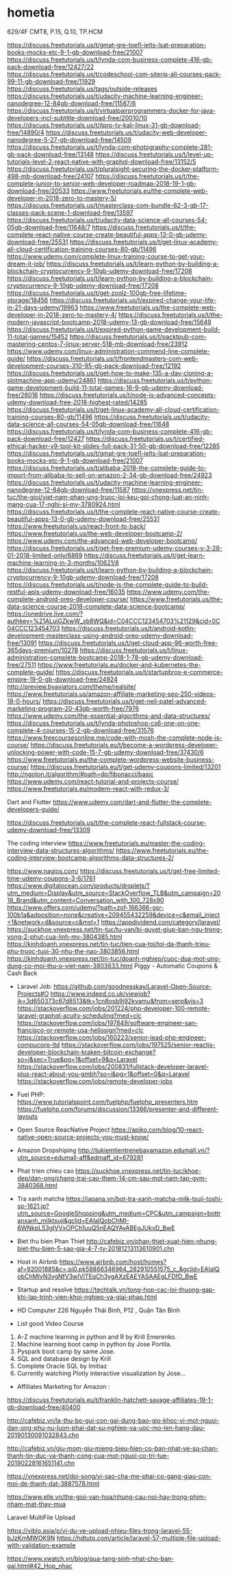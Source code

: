 # hometia
629/4F CMT8, P.15, Q.10, TP.HCM

https://discuss.freetutorials.us/t/gmat-gre-toefl-ielts-lsat-preparation-books-mocks-etc-9-1-gb-download-free/21007
https://discuss.freetutorials.us/t/lynda-com-business-complete-416-gb-pack-download-free/12427/22
https://discuss.freetutorials.us/t/codeschool-com-siterip-all-courses-pack-99-11-gb-download-free/11929
https://discuss.freetutorials.us/tags/outside-releases
https://discuss.freetutorials.us/t/udacity-machine-learning-engineer-nanodegree-12-84gb-download-free/11587/6
https://discuss.freetutorials.us/t/virtualpairprogrammers-docker-for-java-developers-incl-subtitle-download-free/20010/10
https://discuss.freetutorials.us/t/itpro-tv-kali-linux-31-gb-download-free/14890/4
https://discuss.freetutorials.us/t/udacity-web-developer-nanodegree-5-27-gb-download-free/14509
https://discuss.freetutorials.us/t/lynda-com-photography-complete-281-gb-pack-download-free/13148
https://discuss.freetutorials.us/t/level-up-tutorials-level-2-react-native-with-graphql-download-free/13152/5
https://discuss.freetutorials.us/t/pluralsight-securing-the-docker-platform-498-mb-download-free/24107
https://discuss.freetutorials.us/t/the-complete-junior-to-senior-web-developer-roadmap-2018-19-1-gb-download-free/20533
https://www.freetutorials.eu/the-complete-web-developer-in-2018-zero-to-mastery-5/
https://discuss.freetutorials.us/t/masterclass-com-bundle-62-3-gb-17-classes-pack-scene-1-download-free/13597
https://discuss.freetutorials.us/t/udacity-data-science-all-courses-54-05gb-download-free/11648/7
https://discuss.freetutorials.us/t/the-complete-react-native-course-create-beautiful-apps-13-0-gb-udemy-download-free/25531
https://discuss.freetutorials.us/t/get-linux-academy-all-cloud-certification-training-courses-80-gb/11496
https://www.udemy.com/complete-linux-training-course-to-get-your-dream-it-job/
https://discuss.freetutorials.us/t/learn-python-by-building-a-blockchain-cryptocurrency-9-10gb-udemy-download-free/17208
https://discuss.freetutorials.us/t/learn-python-by-building-a-blockchain-cryptocurrency-9-10gb-udemy-download-free/17208
https://discuss.freetutorials.us/t/get-zoolz-100gb-free-lifetime-storage/18456
https://discuss.freetutorials.us/t/expired-change-your-life-in-21-days-udemy/19963
https://www.freetutorials.us/the-complete-web-developer-in-2018-zero-to-mastery-4/
https://discuss.freetutorials.us/t/the-modern-javascript-bootcamp-2018-udemy-13-gb-download-free/15649
https://discuss.freetutorials.us/t/expired-python-game-development-build-11-total-games/15452
https://discuss.freetutorials.us/t/packtpub-com-mastering-centos-7-linux-server-518-mb-download-free/23912
https://www.udemy.com/linux-administration-commend-line-complete-guide/
https://discuss.freetutorials.us/t/frontendmasters-com-web-development-courses-310-95-gb-pack-download-free/12192
https://discuss.freetutorials.us/t/get-how-to-make-135-a-day-cloning-a-slotmachine-app-udemy/24861
https://discuss.freetutorials.us/t/python-game-development-build-11-total-games-16-9-gb-udemy-download-free/26016
https://discuss.freetutorials.us/t/node-js-advanced-concepts-udemy-download-free-2018-highest-rated/14285
https://discuss.freetutorials.us/t/get-linux-academy-all-cloud-certification-training-courses-80-gb/11496
https://discuss.freetutorials.us/t/udacity-data-science-all-courses-54-05gb-download-free/11648
https://discuss.freetutorials.us/t/lynda-com-business-complete-416-gb-pack-download-free/12427
https://discuss.freetutorials.us/t/certified-ethical-hacker-v9-tool-kit-slides-full-pack-31-50-gb-download-free/12285
https://discuss.freetutorials.us/t/gmat-gre-toefl-ielts-lsat-preparation-books-mocks-etc-9-1-gb-download-free/21007
https://discuss.freetutorials.us/t/alibaba-2018-the-complete-guide-to-import-from-alibaba-to-sell-on-amazon-2-34-gb-download-free/24923
https://discuss.freetutorials.us/t/udacity-machine-learning-engineer-nanodegree-12-84gb-download-free/11587
https://vnexpress.net/tin-tuc/the-gioi/viet-nam-phan-ung-truoc-loi-keu-goi-chong-luat-an-ninh-mang-cua-17-nghi-si-my-3780924.html
https://discuss.freetutorials.us/t/the-complete-react-native-course-create-beautiful-apps-13-0-gb-udemy-download-free/25531
https://www.freetutorials.us/react-front-to-back/
https://www.freetutorials.us/the-web-developer-bootcamp-2/
https://www.udemy.com/the-advanced-web-developer-bootcamp/
https://discuss.freetutorials.us/t/get-free-premium-udemy-courses-v-3-28-01-2018-limited-only/6869
https://discuss.freetutorials.us/t/get-learn-machine-learning-in-3-months/10621/8
https://discuss.freetutorials.us/t/learn-python-by-building-a-blockchain-cryptocurrency-9-10gb-udemy-download-free/17208
https://discuss.freetutorials.us/t/node-js-the-complete-guide-to-build-restful-apis-udemy-download-free/16035
https://www.udemy.com/the-complete-android-oreo-developer-course/
https://www.freetutorials.us/the-data-science-course-2018-complete-data-science-bootcamp/
https://onedrive.live.com/?authkey=%21ALuiGZkwW_xb8WQ&id=C04CCC123454703%21129&cid=0C04CCC123454703
https://discuss.freetutorials.us/t/android-kotlin-development-masterclass-using-android-oreo-udemy-download-free/13091
https://discuss.freetutorials.us/t/get-cloud-app-96-worth-free-365days-premium/10278
https://discuss.freetutorials.us/t/linux-administration-complete-bootcamp-2018-1-78-gb-udemy-download-free/27511
https://www.freetutorials.eu/docker-and-kubernetes-the-complete-guide/
https://discuss.freetutorials.us/t/startupbros-e-commerce-empire-19-0-gb-download-free/24924
http://preview.byaviators.com/theme/realsite/
https://www.freetutorials.us/amazon-affiliate-marketing-seo-250-videos-18-0-hours/
https://discuss.freetutorials.us/t/get-neil-patel-advanced-marketing-program-20-43gb-worth-free/7976
https://www.udemy.com/the-essential-algorithms-and-data-structures/
https://discuss.freetutorials.us/t/lynda-photoshop-cs6-one-on-one-complete-4-courses-15-2-gb-download-free/31576
https://www.freecoursesonline.me/code-with-mosh-the-complete-node-js-course/
https://discuss.freetutorials.eu/t/become-a-wordpress-developer-unlocking-power-with-code-15-7-gb-udemy-download-free/37430/6
https://www.freetutorials.eu/the-complete-wordpress-website-business-course/
https://discuss.freetutorials.eu/t/get-udemy-coupons-limited/13201
http://ngoton.it/algorithm/#path=dp/fibonacci/basic
https://www.udemy.com/react-tutorial-and-projects-course/
https://www.freetutorials.eu/modern-react-with-redux-3/

Dart and Flutter
https://www.udemy.com/dart-and-flutter-the-complete-developers-guide/

https://discuss.freetutorials.us/t/the-complete-react-fullstack-course-udemy-download-free/13309

The coding interview
https://www.freetutorials.eu/master-the-coding-interview-data-structures-algorithms/
https://www.freetutorials.eu/the-coding-interview-bootcamp-algorithms-data-structures-2/

https://www.nagios.com/
https://discuss.freetutorials.us/t/get-free-limited-time-udemy-coupons-3-6/1761
https://www.digitalocean.com/products/droplets/?utm_medium=Display&utm_source=StackOverflow_TLB&utm_campaign=2018_Brand&utm_content=Conversation_with_100_728x90
https://www.offers.com/udemy/?path=zof-166366-gsr-100b1a&adposition=none&creative=209455432259&device=c&email_inject=1&network=d&source=c&mst=1
https://appdividend.com/category/laravel/
https://suckhoe.vnexpress.net/tin-tuc/tu-van/bi-quyet-giup-ban-ngu-trong-vong-2-phut-cua-linh-my-3804385.html
https://kinhdoanh.vnexpress.net/tin-tuc/tien-cua-toi/toi-da-thanh-trieu-phu-truoc-tuoi-30-nhu-the-nao-3803856.html
https://kinhdoanh.vnexpress.net/tin-tuc/doanh-nghiep/cuoc-dua-mot-ung-dung-co-moi-thu-o-viet-nam-3803633.html
Piggy - Automatic Coupons & Cash Back

- Laravel Job:
https://github.com/goodnesskay/Laravel-Open-Source-Projects#O
https://www.indeed.co.uk/viewjob?jk=3d650373c67d8513&tk=1cn8osb9j92kvamu&from=serp&vjs=3
https://stackoverflow.com/jobs/201224/php-developer-100-remote-laravel-graphql-acuity-scheduling?med=clc
https://stackoverflow.com/jobs/197849/software-engineer-san-francisco-or-remote-usa-hellosign?med=clc
https://stackoverflow.com/jobs/160223/senior-lead-php-engineer-compucorp-ltd
https://stackoverflow.com/jobs/197525/senior-reactjs-developer-blockchain-kraken-bitcoin-exchange?so=i&sec=True&pg=1&offset=9&q=Laravel
https://stackoverflow.com/jobs/200831/fullstack-developer-laravel-plus-react-about-you-gmbh?so=i&pg=1&offset=0&q=Laravel
https://stackoverflow.com/jobs/remote-developer-jobs
- Fuel PHP:
https://www.tutorialspoint.com/fuelphp/fuelphp_presenters.htm
https://fuelphp.com/forums/discussion/13366/presenter-and-different-layouts

- Open Source ReacNative Project
https://apiko.com/blog/10-react-native-open-source-projects-you-must-know/

- Amazon Dropshiping
http://tukiemtientrenebayamazon.edumall.vn/?utm_source=edumall-aff&edmaff_id=679281

- Phat trien chieu cao
https://suckhoe.vnexpress.net/tin-tuc/khoe-dep/dan-ong/chang-trai-cao-them-14-cm-sau-mot-nam-tap-gym-3840368.html

- Tra xanh matcha
https://japana.vn/bot-tra-xanh-matcha-milk-tsuji-toshi-sp-1621.jp?utm_source=GoogleShopping&utm_medium=CPC&utm_campaign=bottranxanh_milktsuji&gclid=EAIaIQobChMI-6WNkpL53gIVVxOPCh1uuQ5nEAQYAyABEgJUkvD_BwE

- Biet thu bien Phan Thiet
http://cafebiz.vn/phan-thiet-xuat-hien-nhung-biet-thu-bien-5-sao-gia-4-7-ty-20181213113610901.chn

- Host in Airbnb
https://www.airbnb.com/host/homes?af=92001885&c=.pi0.pk58866346964_282910551575_c_&gclid=EAIaIQobChMIyN3vgNfV3wIVlTEqCh3ygAXzEAEYASAAEgLFDfD_BwE

- Startup and resolve
https://techtalk.vn/tong-hop-cac-loi-thuong-gap-khi-lap-trinh-vien-khoi-nghiep-va-giai-phap.html

- HD Computer
226 Nguyễn Thái Bình, P12 , Quận Tân Bình

- List good Video Course
1. A-Z machine learning in python and R by Krill Emerenko.
2. Machine learning boot camp in python by Jose Portila.
3. Pyspark boot camp by same Jose.
4. SQL and database design by Krill
5. Complete Oracle SQL by Imitiaz
6. Currently watching Plotly interactive visualization by Jose…

- Affiliates Marketing for Amazon : 

https://discuss.freetutorials.eu/t/franklin-hatchett-savage-affiliates-19-1-gb-download-free/40400

http://cafebiz.vn/la-thu-bo-gui-con-gai-dung-bao-gio-khoc-vi-mot-nguoi-dan-ong-phu-nu-luon-phai-dat-su-nghiep-va-uoc-mo-len-hang-dau-20190130091032843.chn

http://cafebiz.vn/giu-mom-giu-mieng-bieu-hien-co-ban-nhat-ve-su-chan-thanh-tin-duc-va-thanh-cong-cua-mot-nguoi-co-tri-tue-20190228161651141.chn

https://vnexpress.net/doi-song/vi-sao-cha-me-phai-co-gang-giau-con-moi-de-thanh-dat-3887578.html

https://www.elle.vn/the-gioi-van-hoa/nhung-cau-noi-hay-trong-phim-nham-mat-thay-mua

Laravel MultiFile Upload 

https://viblo.asia/p/vi-du-ve-upload-nhieu-files-trong-laravel-55-bJzKmMWOK9N
https://hdtuto.com/article/laravel-57-multiple-file-upload-with-validation-example

https://www.xwatch.vn/blog/qua-tang-sinh-nhat-cho-ban-gai.html#42_Hop_nhac
